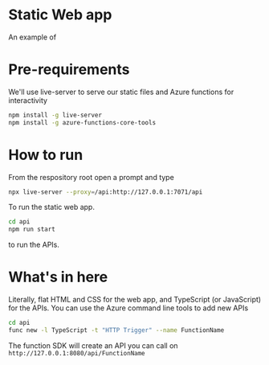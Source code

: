 # Static Web app

An example of 

# Pre-requirements

We'll use live-server to serve our static files and Azure functions for interactivity

```bash
npm install -g live-server
npm install -g azure-functions-core-tools
```

# How to run

From the respository root open a prompt and type

```bash
npx live-server --proxy=/api:http://127.0.0.1:7071/api
```

To run the static web app.

```bash
cd api
npm run start
```

to run the APIs.

# What's in here

Literally, flat HTML and CSS for the web app, and TypeScript (or JavaScript) for the APIs.
You can use the Azure command line tools to add new APIs

```bash
cd api
func new -l TypeScript -t "HTTP Trigger" --name FunctionName
```

The function SDK will create an API you can call on `http://127.0.0.1:8080/api/FunctionName`
